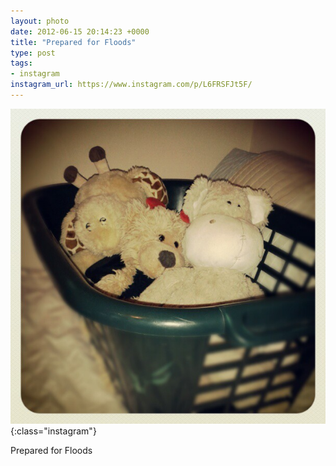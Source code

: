 ```yaml
---
layout: photo
date: 2012-06-15 20:14:23 +0000
title: "Prepared for Floods"
type: post
tags:
- instagram
instagram_url: https://www.instagram.com/p/L6FRSFJt5F/
---
```


![Instagram - L6FRSFJt5F](/img/L6FRSFJt5F.jpg){:class="instagram"}

Prepared for Floods

